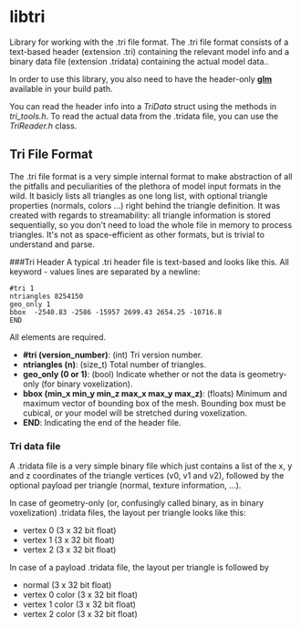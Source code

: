 # libtri
Library for working with the .tri file format. The .tri file format consists of a text-based header (extension .tri) containing the relevant model info and a binary data file (extension .tridata) containing the actual model data..

In order to use this library, you also need to have the header-only [**glm**](https://github.com/g-truc/glm) available in your build path.

You can read the header info into a *TriData* struct using the methods in *tri_tools.h*. To read the actual data from the .tridata file, you can use the *TriReader.h* class.

## Tri File Format
The .tri file format is a very simple internal format to make abstraction of all the pitfalls and peculiarities of the plethora of model input formats in the wild. It basicly lists all triangles as one long list, with optional triangle properties (normals, colors ...) right behind the triangle definition. It was created with regards to streamability: all triangle information is stored sequentially, so you don't need to load the whole file in memory to process triangles. It's not as space-efficient as other formats, but is trivial to understand and parse.

###Tri Header
A typical .tri header file is text-based and looks like this. All keyword - values lines are separated by a newline:
```
#tri 1
ntriangles 8254150
geo_only 1
bbox  -2540.83 -2586 -15957 2699.43 2654.25 -10716.8
END
```
All elements are required.
* **#tri (version_number)**: (int) Tri version number.
* **ntriangles (n)**: (size_t) Total number of triangles.
* **geo_only (0 or 1)**: (bool) Indicate whether or not the data is geometry-only (for binary voxelization).
* **bbox (min_x min_y min_z max_x max_y max_z)**: (floats) Minimum and maximum vector of bounding box of the mesh. Bounding box must be cubical, or your model will be stretched during voxelization.
* **END**: Indicating the end of the header file.

### Tri data file
A .tridata file is a very simple binary file which just contains a list of the x, y and z coordinates of the triangle vertices (v0, v1 and v2), followed by the optional payload per triangle (normal, texture information, ...).

In case of geometry-only (or, confusingly called binary, as in binary voxelization) .tridata files, the layout per triangle looks like this:

* vertex 0 (3 x 32 bit float)
* vertex 1 (3 x 32 bit float)
* vertex 2 (3 x 32 bit float)

In case of a payload .tridata file, the layout per triangle is followed by

* normal (3 x 32 bit float)
* vertex 0 color (3 x 32 bit float)
* vertex 1 color (3 x 32 bit float)
* vertex 2 color (3 x 32 bit float)
